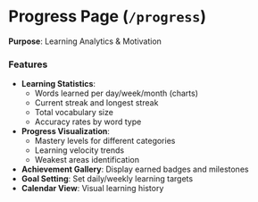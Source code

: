 # Progress Page (`/progress`)

**Purpose**: Learning Analytics & Motivation

### Features
- **Learning Statistics**:
  - Words learned per day/week/month (charts)
  - Current streak and longest streak
  - Total vocabulary size
  - Accuracy rates by word type
- **Progress Visualization**:
  - Mastery levels for different categories
  - Learning velocity trends
  - Weakest areas identification
- **Achievement Gallery**: Display earned badges and milestones
- **Goal Setting**: Set daily/weekly learning targets
- **Calendar View**: Visual learning history